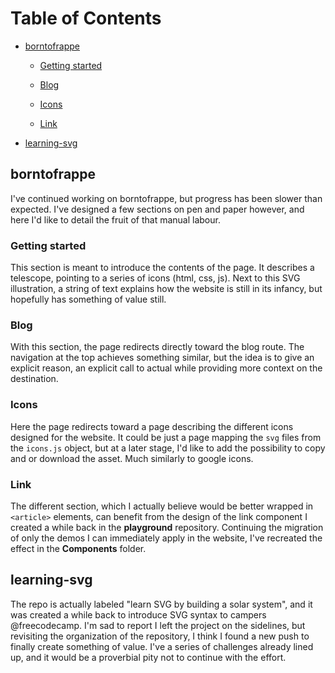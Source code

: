 # Table of Contents

- [borntofrappe](#borntofrappe)

  - [Getting started](#Getting-started)

  - [Blog](#Blog)

  - [Icons](#Icons)

  - [Link](#Link)

- [learning-svg](#learning-svg)

## borntofrappe

I've continued working on borntofrappe, but progress has been slower than expected. I've designed a few sections on pen and paper however, and here I'd like to detail the fruit of that manual labour.

### Getting started

This section is meant to introduce the contents of the page. It describes a telescope, pointing to a series of icons (html, css, js). Next to this SVG illustration, a string of text explains how the website is still in its infancy, but hopefully has something of value still.

### Blog

With this section, the page redirects directly toward the blog route. The navigation at the top achieves something similar, but the idea is to give an explicit reason, an explicit call to actual while providing more context on the destination.

### Icons

Here the page redirects toward a page describing the different icons designed for the website. It could be just a page mapping the `svg` files from the `icons.js` object, but at a later stage, I'd like to add the possibility to copy and or download the asset. Much similarly to google icons.

### Link

The different section, which I actually believe would be better wrapped in `<article>` elements, can benefit from the design of the link component I created a while back in the **playground** repository. Continuing the migration of only the demos I can immediately apply in the website, I've recreated the effect in the **Components** folder.

## learning-svg

The repo is actually labeled "learn SVG by building a solar system", and it was created a while back to introduce SVG syntax to campers @freecodecamp. I'm sad to report I left the project on the sidelines, but revisiting the organization of the repository, I think I found a new push to finally create something of value. I've a series of challenges already lined up, and it would be a proverbial pity not to continue with the effort.
